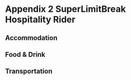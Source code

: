 Appendix 2 SuperLimitBreak Hospitality Rider
===========================================

Accommodation
-------------

Food & Drink
------------

Transportation
--------------



